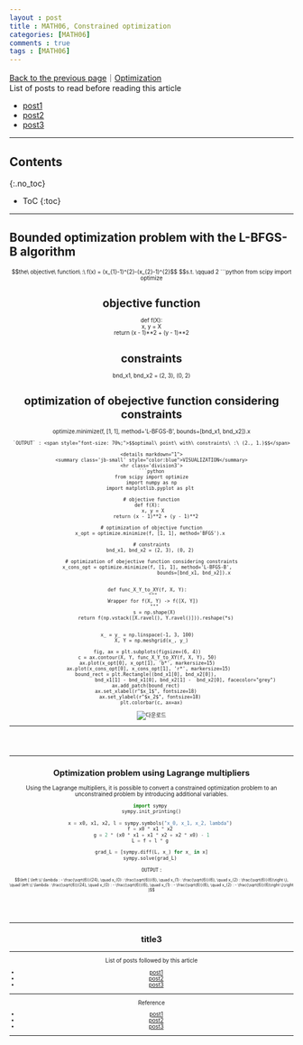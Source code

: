```yaml
---
layout : post
title : MATH06, Constrained optimization
categories: [MATH06]
comments : true
tags : [MATH06]
---
```

[Back to the previous page](https://userdyk-github.github.io/Study.html)｜[Optimization](https://userdyk-github.github.io/math06/MATH06-Contents.html) <br>
List of posts to read before reading this article
- <a href='https://userdyk-github.github.io/'>post1</a>
- <a href='https://userdyk-github.github.io/'>post2</a>
- <a href='https://userdyk-github.github.io/'>post3</a>

---

## Contents
{:.no_toc}

* ToC
{:toc}

<hr class="division1">

## **Bounded optimization problem with the L-BFGS-B algorithm**
<div style="font-size: 70%; text-align: center;">
    $$the\ objective\ function\ :\ f(x) = (x_{1}-1)^{2}-(x_{2}-1)^{2}$$
    $$s.t. \qquad 2<x_{1}<3,\ 0 \le x_{2} \le 2$$
</div>
```python
from scipy import optimize

# objective function
def f(X):   
    x, y = X   
    return (x - 1)**2 + (y - 1)**2 

# constraints
bnd_x1, bnd_x2 = (2, 3), (0, 2) 

# optimization of obejective function considering constraints
optimize.minimize(f, [1, 1], method='L-BFGS-B', 
                  bounds=[bnd_x1, bnd_x2]).x 
```
`OUTPUT` : <span style="font-size: 70%;">$$optimal\ point\ with\ constraints\ :\ (2., 1.)$$</span>

<details markdown="1">
<summary class='jb-small' style="color:blue">VISUALIZATION</summary>
<hr class='division3'>
```python
from scipy import optimize
import numpy as np
import matplotlib.pyplot as plt 

# objective function
def f(X):   
    x, y = X   
    return (x - 1)**2 + (y - 1)**2 

# optimization of objective function
x_opt = optimize.minimize(f, [1, 1], method='BFGS').x 

# constraints
bnd_x1, bnd_x2 = (2, 3), (0, 2) 

# optimization of obejective function considering constraints
x_cons_opt = optimize.minimize(f, [1, 1], method='L-BFGS-B',   
                               bounds=[bnd_x1, bnd_x2]).x 


def func_X_Y_to_XY(f, X, Y):   
    """   
    Wrapper for f(X, Y) -> f([X, Y])   
    """  
    s = np.shape(X)  
    return f(np.vstack([X.ravel(), Y.ravel()])).reshape(*s) 


x_ = y_ = np.linspace(-1, 3, 100)   
X, Y = np.meshgrid(x_, y_)

fig, ax = plt.subplots(figsize=(6, 4))   
c = ax.contour(X, Y, func_X_Y_to_XY(f, X, Y), 50)   
ax.plot(x_opt[0], x_opt[1], 'b*', markersize=15)   
ax.plot(x_cons_opt[0], x_cons_opt[1], 'r*', markersize=15)  
bound_rect = plt.Rectangle((bnd_x1[0], bnd_x2[0]),    
                           bnd_x1[1] - bnd_x1[0], bnd_x2[1] -  bnd_x2[0], facecolor="grey")   
ax.add_patch(bound_rect)    
ax.set_xlabel(r"$x_1$", fontsize=18)    
ax.set_ylabel(r"$x_2$", fontsize=18) 
plt.colorbar(c, ax=ax)
```
![다운로드](https://user-images.githubusercontent.com/52376448/65370629-0f375380-dc96-11e9-9e79-aba55cae09ee.png)
<hr class='division3'>
</details>

<br><br><br>
<hr class="division2">

## **Optimization problem using Lagrange multipliers**
Using the Lagrange multipliers, it is possible to convert a constrained optimization problem to an unconstrained problem by introducing additional variables. 
```python
import sympy 
sympy.init_printing()

x = x0, x1, x2, l = sympy.symbols("x_0, x_1, x_2, lambda") 
f = x0 * x1 * x2 
g = 2 * (x0 * x1 + x1 * x2 + x2 * x0) - 1
L = f + l * g 

grad_L = [sympy.diff(L, x_) for x_ in x]
sympy.solve(grad_L) 
```
`OUTPUT` : <span style="font-size: 70%;">$$\left [ \left \{ \lambda : - \frac{\sqrt{6}}{24}, \quad x_{0} : \frac{\sqrt{6}}{6}, \quad x_{1} : \frac{\sqrt{6}}{6}, \quad x_{2} : \frac{\sqrt{6}}{6}\right \}, \quad \left \{ \lambda : \frac{\sqrt{6}}{24}, \quad x_{0} : - \frac{\sqrt{6}}{6}, \quad x_{1} : - \frac{\sqrt{6}}{6}, \quad x_{2} : - \frac{\sqrt{6}}{6}\right \}\right ]$$</span>

<br><br><br>
<hr class="division2">

## title3

<hr class="division1">

List of posts followed by this article
- [post1](https://userdyk-github.github.io/)
- <a href='https://userdyk-github.github.io/'>post2</a>
- <a href='https://userdyk-github.github.io/'>post3</a>

---

Reference
- [post1](https://userdyk-github.github.io/)
- <a href='https://userdyk-github.github.io/'>post2</a>
- <a href='https://userdyk-github.github.io/'>post3</a>

---


